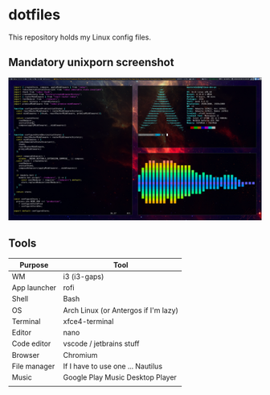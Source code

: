 # dotfiles

This repository holds my Linux config files.

## Mandatory unixporn screenshot

[![dotfiles](dotfiles.png)](https://raw.githubusercontent.com/Mastermindzh/dotfiles/master/dotfiles.png)

## Tools

| Purpose     | Tool                                 |
|-------------|--------------------------------------|
| WM          | i3 (i3-gaps)                         |
| App launcher| rofi                                 |
| Shell       | Bash                                 |
| OS          | Arch Linux (or Antergos if I'm lazy) |
| Terminal    | xfce4-terminal                       |
| Editor      | nano                                 |
| Code editor | vscode / jetbrains stuff             |
| Browser     | Chromium                             |
| File manager| If I have to use one ... Nautilus    |
| Music       | Google Play Music Desktop Player     |
|             |                                      |

